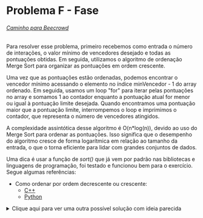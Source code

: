 # Problema F - Fase
###### [Caminho para Beecrowd](https://beecrowd.com.br/judge/pt/problems/view/2663)

Para resolver esse problema, primeiro recebemos como entrada o número de interações, o valor mínimo de vencedores desejado e todas as pontuações obtidas. Em seguida, utilizamos o algoritmo de ordenação Merge Sort para organizar as pontuações em ordem crescente.

Uma vez que as pontuações estão ordenadas, podemos encontrar o vencedor mínimo acessando o elemento no índice minVencedor - 1 do array ordenado. Em seguida, usamos um loop "for" para iterar pelas pontuações no array e somamos 1 ao contador enquanto a pontuação atual for menor ou igual à pontuação limite desejada. Quando encontramos uma pontuação maior que a pontuação limite, interrompemos o loop e imprimimos o contador, que representa o número de vencedores atingidos.

A complexidade assintótica desse algoritmo é O(n*log(n)), devido ao uso do Merge Sort para ordenar as pontuações. Isso significa que o desempenho do algoritmo cresce de forma logarítmica em relação ao tamanho da entrada, o que o torna eficiente para lidar com grandes conjuntos de dados.

Uma dica é usar a função de *sort()* que já vem por padrão nas bibliotecas e linguagens de programação, foi testado e funcionou bem para o exercício. Segue algumas referências:

- Como ordenar por ordem decrescente ou crescente:
  - [C++](https://www.geeksforgeeks.org/sort-c-stl/)
  - [Python](https://www.freecodecamp.org/news/python-sort-list-how-to-order-by-descending-or-ascending/)

<details>
  <summary>Clique aqui para ver uma outra possível solução com ideia parecida</summary>

#### Aprendendo um pouco mais

  Em caso de ter problema com TLE (o que não deve ocorrer) você pode optar por usar duas estruturas, sendo elas um vetor e um set.
- set: você guardará de forma ordenada decrescente todos os valores, essa estrutura não irá guardar itens duplicados;
- vetor: você guardará na posição do número do set quantas vezes aquele número apareceu.

Para entradas do exemplo abaixo

```
10
4
1
1
2
1
4
4
3
4
4
5
```

O resultado seria das nossas estuturas seria

<details>
  <summary>Visualizar Imagem</summary>
  <img src="https://github.com/RickelmeDias/CPLab/assets/43411893/14f1cfcf-c458-47cb-b7d0-6a55764053aa" alt="Imagem de um set com valores e um vector" />
</details>

Com isso facilmente poderia buscar do começo ao fim no set e comparar com quantas vezes esse valor apareceu no vetor.

- Veja um pouco mais sobre set:
  - [C++](https://www.geeksforgeeks.org/set-in-cpp-stl/)  
</details>

